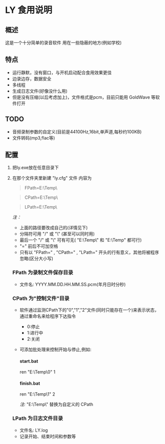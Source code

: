 # LY 食用说明
## 概述
这是一个十分简单的录音软件
用在一些隐蔽的地方(例如学校)
## 特点
* 运行静默，没有窗口，与开机启动配合食用效果更佳
* 边录边存，数据安全
* 多线程
* 生成日志文件(好像没什么用)
* 但是没有压缩(以后考虑加上)，文件格式是pcm，目前只能用 GoldWave 等软件打开

## TODO
* 音频录制参数的自定义(目前是44100Hz,16bit,单声道,每秒约100KB)
* 文件转码(mp3,flac等)

## 配置

1. 把ly.exe放在任意目录下
2. 在那个文件夹里新建 "ly.cfg" 文件 内容为

   > FPath=E:\\Temp\\
   
   > CPath=E:\\Temp\\
   
   > LPath=E:\\Temp\\
   
   *注：*
   * 上面的路径要改成自己的(详情见下)
   * 分隔符可用 "/" 或 "\\" (甚至可以同时用)
   * 最后一个 "/" 或 "\\" 可有可无( "E:\Temp\\" 和 "E:\Temp" 都可行)
   * "=" 前后不可加空格
   * 只有以 "FPath=" , "CPath=" , "LPath=" 开头的行有意义，其他将被程序忽略(区分大小写)
   ### FPath 为录制文件保存目录
   * 文件名: YYYY.MM.DD.HH.MM.SS.pcm(年月日时分秒)
   ### CPath 为"控制文件"目录
   * 软件通过监测CPath下的"0","1","2"文件(同时只能存在一个)来表示状态，通过重命名来给程序下达指令
       * 0:停止
       * 1:进行中
       * 2:关闭
   * 可添加批处理来控制开始与停止,例如:
        #### start.bat

        ren "E:\\Temp\\0" 1

        #### finish.bat

        ren "E:\\Temp\\1" 2

        *注:* "E:\\Temp\\" 替换为自定义的 CPath
    ### LPath 为日志文件目录
    * 文件名: LY.log
    * 记录开始、结束时间和参数等
